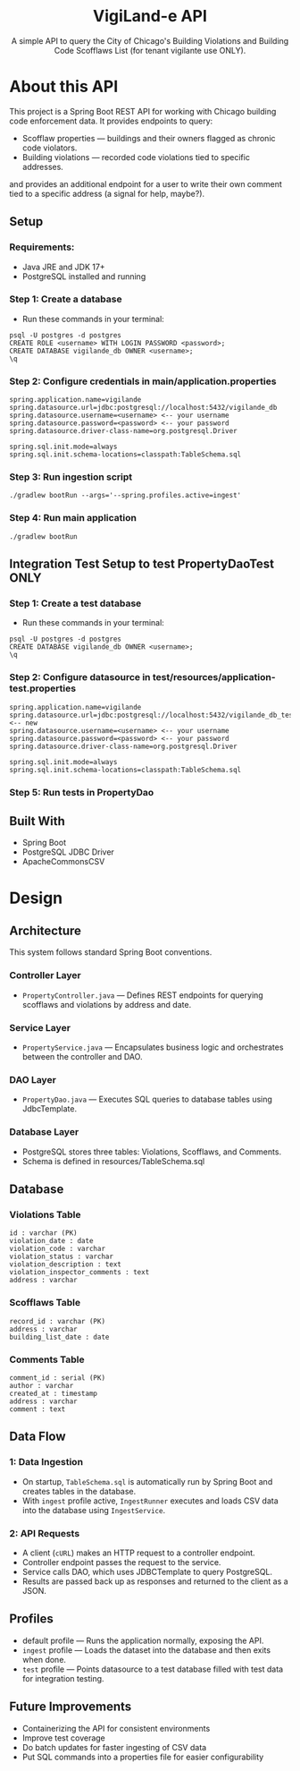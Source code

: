 <br />
<div align="center">
<h1 align="center">VigiLand-e API</h1>

  <p align="center">
    A simple API to query the City of Chicago's Building Violations and Building Code Scofflaws List (for tenant vigilante use ONLY).
  </p>
</div>

# About this API
This project is a Spring Boot REST API for working with Chicago building code enforcement data. It provides endpoints to query:
* Scofflaw properties — buildings and their owners flagged as chronic code violators.
* Building violations — recorded code violations tied to specific addresses.

and provides an additional endpoint for a user to write their own comment tied to a specific address (a signal for help, maybe?).

## Setup
### Requirements:
* Java JRE and JDK 17+
* PostgreSQL installed and running
### Step 1: Create a database
* Run these commands in your terminal:
``` 
psql -U postgres -d postgres
CREATE ROLE <username> WITH LOGIN PASSWORD <password>;
CREATE DATABASE vigilande_db OWNER <username>;
\q
```
### Step 2: Configure credentials in main/application.properties
```
spring.application.name=vigilande
spring.datasource.url=jdbc:postgresql://localhost:5432/vigilande_db
spring.datasource.username=<username> <-- your username
spring.datasource.password=<password> <-- your password
spring.datasource.driver-class-name=org.postgresql.Driver

spring.sql.init.mode=always
spring.sql.init.schema-locations=classpath:TableSchema.sql
```

### Step 3: Run ingestion script
```
./gradlew bootRun --args='--spring.profiles.active=ingest'
```

### Step 4: Run main application
```
./gradlew bootRun
```

## Integration Test Setup to test PropertyDaoTest ONLY
### Step 1: Create a test database
* Run these commands in your terminal:
``` 
psql -U postgres -d postgres
CREATE DATABASE vigilande_db OWNER <username>;
\q
```
### Step 2: Configure datasource in test/resources/application-test.properties
```
spring.application.name=vigilande
spring.datasource.url=jdbc:postgresql://localhost:5432/vigilande_db_test <-- new
spring.datasource.username=<username> <-- your username
spring.datasource.password=<password> <-- your password
spring.datasource.driver-class-name=org.postgresql.Driver

spring.sql.init.mode=always
spring.sql.init.schema-locations=classpath:TableSchema.sql
```
### Step 5: Run tests in PropertyDao

## Built With
* Spring Boot
* PostgreSQL JDBC Driver
* ApacheCommonsCSV

# Design
## Architecture
This system follows standard Spring Boot conventions.
### Controller Layer
* `PropertyController.java` — Defines REST endpoints for querying scofflaws and violations by address and date.

### Service Layer

* `PropertyService.java` — Encapsulates business logic and orchestrates between the controller and DAO.

### DAO Layer

* `PropertyDao.java` — Executes SQL queries to database tables using JdbcTemplate.

### Database Layer
* PostgreSQL stores three tables: Violations, Scofflaws, and Comments.
* Schema is defined in resources/TableSchema.sql

## Database
### Violations Table
```
id : varchar (PK)
violation_date : date
violation_code : varchar
violation_status : varchar
violation_description : text
violation_inspector_comments : text
address : varchar 
```

### Scofflaws Table
```
record_id : varchar (PK)
address : varchar
building_list_date : date
```

### Comments Table
```
comment_id : serial (PK)
author : varchar
created_at : timestamp
address : varchar
comment : text
```
## Data Flow
### 1: Data Ingestion
* On startup, `TableSchema.sql` is automatically run by Spring Boot and creates tables in the database.
* With `ingest` profile active, `IngestRunner` executes and loads CSV data into the database using `IngestService`.

### 2: API Requests
* A client (`cURL`) makes an HTTP request to a controller endpoint.
* Controller endpoint passes the request to the service.
* Service calls DAO, which uses JDBCTemplate to query PostgreSQL.
* Results are passed back up as responses and returned to the client as a JSON.

## Profiles
* default profile — Runs the application normally, exposing the API.
* `ingest` profile — Loads the dataset into the database and then exits when done.
* `test` profile — Points datasource to a test database filled with test data for integration testing.

## Future Improvements
* Containerizing the API for consistent environments
* Improve test coverage
* Do batch updates for faster ingesting of CSV data
* Put SQL commands into a properties file for easier configurability


